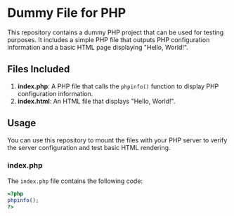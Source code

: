 # Dummy File for PHP

This repository contains a dummy PHP project that can be used for testing purposes. It includes a simple PHP file that outputs PHP configuration information and a basic HTML page displaying "Hello, World!".

## Files Included

1. **index.php**: A PHP file that calls the `phpinfo()` function to display PHP configuration information.
2. **index.html**: An HTML file that displays "Hello, World!".

## Usage

You can use this repository to mount the files with your PHP server to verify the server configuration and test basic HTML rendering.

### index.php

The `index.php` file contains the following code:

```php
<?php
phpinfo();
?>
